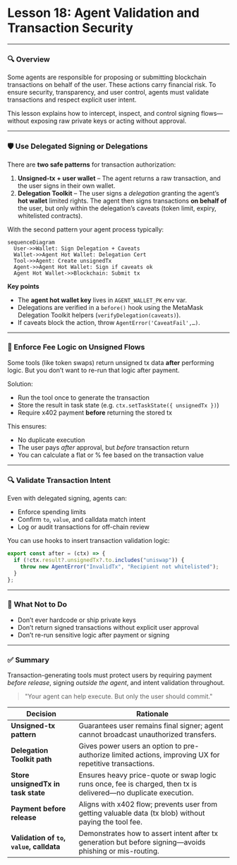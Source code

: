 # **Lesson 18: Agent Validation and Transaction Security**

---

### 🔍 Overview

Some agents are responsible for proposing or submitting blockchain transactions on behalf of the user. These actions carry financial risk. To ensure security, transparency, and user control, agents must validate transactions and respect explicit user intent.

This lesson explains how to intercept, inspect, and control signing flows—without exposing raw private keys or acting without approval.

---

### 🛡️ Use Delegated Signing or Delegations

There are **two safe patterns** for transaction authorization:

1. **Unsigned‑tx + user wallet** – The agent returns a raw transaction, and the user signs in their own wallet.
2. **Delegation Toolkit** – The user signs a _delegation_ granting the agent’s **hot wallet** limited rights. The agent then signs transactions **on behalf of** the user, but only within the delegation’s caveats (token limit, expiry, whitelisted contracts).

With the second pattern your agent process typically:

```mermaid
sequenceDiagram
  User->>Wallet: Sign Delegation + Caveats
  Wallet->>Agent Hot Wallet: Delegation Cert
  Tool->>Agent: Create unsignedTx
  Agent->>Agent Hot Wallet: Sign if caveats ok
  Agent Hot Wallet->>Blockchain: Submit tx
```

**Key points**

- The **agent hot wallet key** lives in `AGENT_WALLET_PK` env var.
- Delegations are verified in a `before()` hook using the MetaMask Delegation Toolkit helpers (`verifyDelegation(caveats)`).
- If caveats block the action, throw `AgentError('CaveatFail',…)`.

---

### 🔁 Enforce Fee Logic on Unsigned Flows

Some tools (like token swaps) return unsigned tx data **after** performing logic. But you don’t want to re-run that logic after payment.

Solution:

- Run the tool once to generate the transaction
- Store the result in task state (e.g. `ctx.setTaskState({ unsignedTx })`)
- Require x402 payment **before** returning the stored tx

This ensures:

- No duplicate execution
- The user pays _after_ approval, but _before_ transaction return
- You can calculate a flat or % fee based on the transaction value

---

### 🔍 Validate Transaction Intent

Even with delegated signing, agents can:

- Enforce spending limits
- Confirm `to`, `value`, and calldata match intent
- Log or audit transactions for off-chain review

You can use hooks to insert transaction validation logic:

```ts
export const after = (ctx) => {
  if (!ctx.result?.unsignedTx?.to.includes("uniswap")) {
    throw new AgentError("InvalidTx", "Recipient not whitelisted");
  }
};
```

---

### 🔐 What Not to Do

- Don’t ever hardcode or ship private keys
- Don’t return signed transactions without explicit user approval
- Don’t re-run sensitive logic after payment or signing

---

### ✅ Summary

Transaction-generating tools must protect users by requiring payment _before release_, signing _outside the agent_, and intent validation throughout.

> "Your agent can help execute. But only the user should commit."

| Decision                                  | Rationale                                                                                                       |
| ----------------------------------------- | --------------------------------------------------------------------------------------------------------------- |
| **Unsigned-tx pattern**                   | Guarantees user remains final signer; agent cannot broadcast unauthorized transfers.                            |
| **Delegation Toolkit path**               | Gives power users an option to pre-authorize limited actions, improving UX for repetitive transactions.         |
| **Store unsignedTx in task state**        | Ensures heavy price-quote or swap logic runs once, fee is charged, then tx is delivered—no duplicate execution. |
| **Payment before release**                | Aligns with x402 flow; prevents user from getting valuable data (tx blob) without paying the tool fee.          |
| **Validation of `to`, `value`, calldata** | Demonstrates how to assert intent after tx generation but before signing—avoids phishing or mis-routing.        |
